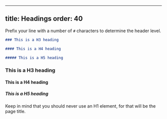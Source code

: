 ***

title: Headings
order: 40
---------

Prefix your line with a number of `#` characters to determine the header level.

```md
### This is a H3 heading

#### This is a H4 heading

##### This is a H5 heading
```

### This is a H3 heading

#### This is a H4 heading

##### This is a H5 heading

<Note>

Keep in mind that you should never use an H1 element, for that will be the page title.

</Note>
